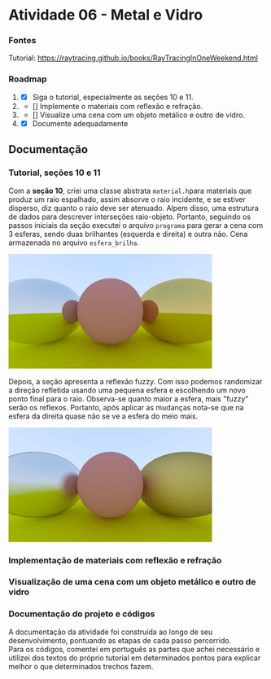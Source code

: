 # Atividade 06 - Metal e Vidro

### Fontes
Tutorial: https://raytracing.github.io/books/RayTracingInOneWeekend.html

### Roadmap
1) - [X] Siga o tutorial, especialmente as seções 10 e 11.
2) - [] Implemente o materiais com reflexão e refração.
3) - [] Visualize uma cena com um objeto metálico e outro de vidro.
4) - [X] Documente adequadamente

## Documentação

### Tutorial, seções 10 e 11
Com a **seção 10**, criei uma classe abstrata `material.h`para materiais que produz um raio espalhado, assim absorve o raio incidente, e se estiver disperso, diz quanto o raio deve ser atenuado. Alpem disso, uma estrutura de dados para descrever interseções raio-objeto. Portanto, seguindo os passos iniciais da seção executei o arquivo `programa` para gerar a cena com 3 esferas, sendo duas brilhantes (esquerda e direita) e outra não. Cena armazenada no arquivo `esfera_brilha`.

![imagem 1](./esfera_brilha.png)

Depois, a seção apresenta a reflexão fuzzy. Com isso podemos randomizar a direção refletida usando uma pequena esfera e escolhendo um novo ponto final para o raio. Observa-se quanto maior a esfera, mais "fuzzy" serão os reflexos. Portanto, após aplicar as mudanças nota-se que na esfera da direita quase não se ve a esfera do meio mais.

![imagem 2](./metalFuzzy.png)

### Implementação de materiais com reflexão e refração

### Visualização de uma cena com um objeto metálico e outro de vidro

### Documentação do projeto e códigos

A documentação da atividade foi construída ao longo de seu desenvolvimento, pontuando as etapas de cada passo percorrido. <br>
Para os códigos, comentei em português as partes que achei necessário e utilizei dos textos do próprio tutorial em determinados pontos para explicar melhor o que determinados trechos fazem.